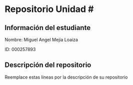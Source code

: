 # Repositorio Unidad \#
## Información del estudiante
Nombre: Miguel Angel Mejia Loaiza 

ID: 000257893
## Descripción del repositorio
Reemplace estas líneas por la descripción de su repositorio
